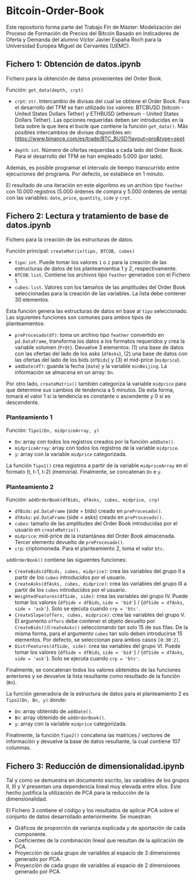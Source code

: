 # Bitcoin-Order-Book

Este repositorio forma parte del Trabajo Fin de Máster: Modelización del Proceso de Formación de Precios del Bitcoin Basado en Indicadores de Oferta y Demanda del alumno Víctor Javier España Roch para la Universidad Europea Miguel de Cervantes (UEMC).

## Fichero 1: Obtención de datos.ipynb

Fichero para la obtención de datos provenientes del Order Book. 

Función: `get_data(depth, crpt)`

* `crpt`: `str`. Intercambio de divisas del cual se obtiene el Order Book. Para el desarrollo del TFM se han utilizado los valores: BTCBUSD (bitcoin - United States Dollars Tether) y ETHBUSD (ethereum -  United States Dollars Tether). Las opciones requeridas deben ser introducidas en la lista sobre la que itera el bucle que contiene la función `get_data()`. Más posibles intercambios de divisas disponibles en: https://www.binance.com/es/trade/BTC_BUSD?layout=pro&type=spot

* `depth`: `int`. Número de ofertas requeridas a cada lado del Order Book. Para el desarrollo del TFM se han empleado 5.000 (por lado).

Además, es posible programar el intervalo de tiempo transcurrido entre ejecuciones del programa. Por defecto, se establece en 1 minuto.

El resultado de una iteración en este algoritmo es un archivo tipo `feather` con 10.000 registros (5.000 órdenes de compra y 5.000 órdenes de venta) con las variables: `date`, `price`, `quantity`, `side` y `crpt`. 

## Fichero 2: Lectura y tratamiento de base de datos.ipynb

Fichero para la creación de las estructuras de datos.

Función principal: `createMatrix(tipo, BTCOB, cubes)`

* `tipo`: `int`. Puede tomar los valores `1` o `2` para la creación de las estructuras de datos de los planteamientoa 1 y 2, respectivamente.
* `BTCOB`: `list`. Contiene los archivos tipo `feather` generados con el Fichero 1.
* `cubes`: `list`. Valores con los tamaños de las amplitudes del Order Book seleccionadas para la creación de las variables. La lista debe contener 30 elementos.

Esta función genera las estructuras de datos en base al `tipo` seleccionado. Las siguientes funciones son comunes para ambos tipos de planteamientos:

* `preProcesado(df)`: toma un archivo tipo `feather` convertido en `pd.DataFrame`, transforma los datos a los formatos requeridos y crea la variable volumen (`PrQt`). Devuelve 3 elementos: (1) una base de datos con las ofertas del lado de los asks (`dfAsks`), (2) una base de datos con las ofertas del lado de los bids (`dfBids`) y (3) el mid-price (`midprice`).
* `addDate(df)`: guarda la fecha (`date`) y la variable `minBeijing`. La información se almacena en un array: `Dn`.

Por otro lado, `createMatrix()` también categoriza la variable `midprice` para que determine sus cambios de tendencia a 5 minutos. De esta forma, tomará el valor 1 si la tendencia es constante o ascendente y 0 si es descendente. 

### Planteamiento 1

Función: `Tipo1(Dn, midpriceArray, y)`

* `Dn`: array con todos los registros creados por la función `addDate()`.
* `midpriceArray`: array con todos los registros de la variable `midprice`. 
* `y`: array con la variable `midprice` categorizada.

La función `Tipo1()` crea registros a partir de la variable `midpriceArray` en el formato (t, t-1, t-2) (memoria). Finalmente, se concatenan `Dn` e `y`.

### Planteamiento 2

Función: `addOrderBook(dfBids, dfAsks, cubes, midprice, crp)`

* `dfBids`: `pd.DataFrame` (side = bids) creado en `preProcesado()`.
* `dfAsks`: `pd.DataFrame` (side = asks) creado en `preProcesado()`.
* `cubes`: tamaño de las amplitudes del Order Book introducidas por el usuario en `createMatrix()`.
* `midprice`: mid-price de la instantánea del Order Book almacenada. Tercer elemento devuelto de `preProcesado()`.
* `crp`: criptomoneda. Para el planteamiento 2, toma el valor `btc`.

`addOrderBook()` contiene las siguientes funciones:

* `CreateBids(dfBids, cubes, midprice)`: crea las variables del grupo II a partir de los `cubes` introducidos por el usuario.
* `CreateAsks(dfAsks, cubes, midprice)`: crea las variables del grupo III a partir de los `cubes` introducidos por el usuario.
* `WeightedFeatures(dfSide, side)`: crea las variables del grupo IV. Puede tomar los valores {`dfSide = dfBids`, `side = 'bid'`} / {`dfSide = dfAsks`, `side = 'ask'`}. Solo se ejecuta cuando `crp = 'btc'`.
* `CreateSlope(offers, cubes, midprice)`: crea las variables del grupo V. El argumento `offers` debe contener el objeto devuelto por `CreateBids()`/`CreateAsks()` seleccionando tan solo 15 de sus filas. De la misma forma, para el argumento `cubes` tan solo deben introducirse 15 elementos. Por defecto, se seleccionan para ambos casos `[0:30:2]`. 
* `DistrFeatures(dfSide, side)`: crea las variables del grupo VI. Puede tomar los valores {`dfSide = dfBids`, `side = 'bid'`} / {`dfSide = dfAsks`, `side = 'ask'`}. Solo se ejecuta cuando `crp = 'btc'`.

Finalmente, se concatenan todos los valores obtenidos de las funciones anteriores y se devuelve la lista resultante como resultado de la función (`Bn`).

La función generadora de la estructura de datos para el planteamiento 2 es `Tipo2(Dn, Bn, y)` donde:

* `Dn`: array obtenido de `addDate()`.
* `Bn`: array obtenido de `addOrderBook()`. 
* `y`: array con la variable `midprice` categorizada.

Finalmente, la función `Tipo2()` concatena las matrices / vectores de información y devuelve la base de datos resultante, la cual contiene 107 columnas.

## Fichero 3: Reducción de dimensionalidad.ipynb

Tal y como se demuestra en documento escrito, las variables de los grupos II, III y V presentan una dependencia lineal muy elevada entre ellos. Este hecho justifica la utilización de PCA para la reducción de la dimensionalidad.

El Fichero 3 contiene el código y los resultados de aplicar PCA sobre el conjunto de datos desarrollado anteriormente. Se muestran:

* Gráficos de proporción de varianza explicada y de aportación de cada componente.
* Coeficientes de la combinación lineal que resultan de la aplicación de PCA.
* Proyección de cada grupo de variables al espacio de 3 dimensiones generado por PCA. 
* Proyección de cada grupo de variables al espacio de 2 dimensiones generado por PCA.



